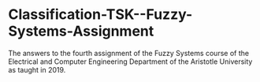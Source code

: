 # Classification-TSK--Fuzzy-Systems-Assignment

The answers to the fourth assignment of the Fuzzy Systems course of the Electrical and Computer Engineering Department of the Aristotle University as taught in 2019.
